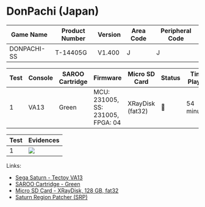 # DonPachi (Japan)

| Game Name   | Product Number | Version | Area Code | Peripheral Code |
| ----------- | -------------- | ------- | --------- | --------------- |
| DONPACHI-SS | T-14405G       | V1.400  | J         | J               |

| Test | Console | SAROO Cartridge | Firmware                          | Micro SD Card    | Status | Time Played |
| ---- | ------- | --------------- | --------------------------------- | ---------------- | ------ | ----------- |
| 1    | VA13    | Green           | MCU: 231005, SS: 231005, FPGA: 04 | XRayDisk (fat32) | :100:  | 54 minutes  |

| Test | Evidences                                                                                        |
| ---- | ------------------------------------------------------------------------------------------------ |
| 1    | [![](https://img.youtube.com/vi/XKBpFywzsWk/0.jpg)](https://www.youtube.com/watch?v=XKBpFywzsWk) |

Links:

- [Sega Saturn - Tectoy VA13](../../../Info/Consoles/VA13/README.md)
- [SAROO Cartridge - Green](../../../Info/Cartridges/RetroGameParadiseStore/1.32F/README.md)
- [Micro SD Card - XRayDisk, 128 GB, fat32](../../../Info/SdCards/XRayDisk/128GB/fat32/README.md)
- [Saturn Region Patcher (SRP)](https://segaxtreme.net/resources/saturn-region-patcher.81/download)
